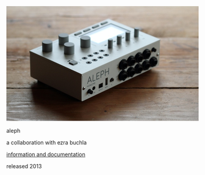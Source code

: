 ![](image/aleph-back.jpg)

aleph

a collaboration with ezra buchla

[information and documentation](https://monome.org/docs/aleph)

released 2013
